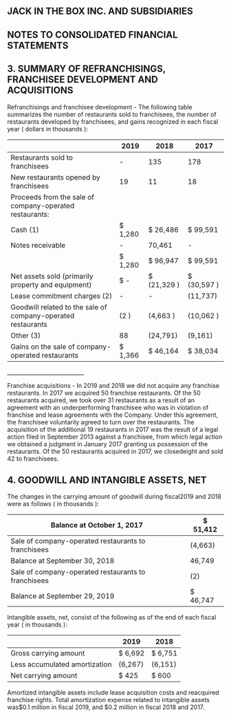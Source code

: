 ## JACK IN THE BOX INC. AND SUBSIDIARIES

## NOTES TO CONSOLIDATED FINANCIAL STATEMENTS

## 3. SUMMARY OF REFRANCHISINGS, FRANCHISEE DEVELOPMENT AND ACQUISITIONS

Refranchisings and franchisee development - The following table summarizes the number of restaurants sold to franchisees, the number of restaurants developed by franchisees, and gains recognized in each fiscal year ( dollars in thousands ):

|                                                              | 2019    | 2018        | 2017        |
|--------------------------------------------------------------|---------|-------------|-------------|
| Restaurants sold to franchisees                              | -       | 135         | 178         |
| New restaurants opened by franchisees                        | 19      | 11          | 18          |
| Proceeds from the sale of company-operated restaurants:      |         |             |             |
| Cash (1)                                                     | $ 1,280 | $ 26,486    | $ 99,591    |
| Notes receivable                                             | -       | 70,461      | -           |
|                                                              | $ 1,280 | $ 96,947    | $ 99,591    |
| Net assets sold (primarily property and equipment)           | $ -     | $ (21,329 ) | $ (30,597 ) |
| Lease commitment charges (2)                                 | -       | -           | (11,737)    |
| Goodwill related to the sale of company-operated restaurants | (2 )    | (4,663 )    | (10,062 )   |
| Other (3)                                                    | 88      | (24,791)    | (9,161)     |
| Gains on the sale of company-operated restaurants            | $ 1,366 | $ 46,164    | $ 38,034    |

\_\_\_\_\_\_\_\_\_\_\_\_\_\_\_\_\_\_\_\_\_\_\_\_\_\_\_\_

Franchise acquisitions - In 2019 and 2018 we did not acquire any franchise restaurants. In 2017 we acquired 50 franchise restaurants. Of the 50 restaurants acquired, we took over 31 restaurants as a result of an agreement with an underperforming franchisee who was in violation of franchise and lease agreements with the Company. Under this agreement, the franchisee voluntarily agreed to turn over the restaurants. The acquisition of the additional 19 restaurants in 2017 was the result of a legal action filed in September 2013 against a franchisee, from which legal action we obtained a judgment in January 2017 granting us possession of the restaurants. Of the 50 restaurants acquired in 2017, we closedeight and sold 42 to franchisees.

## 4. GOODWILL AND INTANGIBLE ASSETS, NET

The changes in the carrying amount of goodwill during fiscal2019 and 2018 were as follows ( in thousands ):

| Balance at October 1, 2017                          | $ 51,412   |
|-----------------------------------------------------|------------|
| Sale of company-operated restaurants to franchisees | (4,663)    |
| Balance at September 30, 2018                       | 46,749     |
| Sale of company-operated restaurants to franchisees | (2)        |
| Balance at September 29, 2019                       | $ 46,747   |

Intangible assets, net, consist of the following as of the end of each fiscal year ( in thousands ):

|                               | 2019    | 2018    |
|-------------------------------|---------|---------|
| Gross carrying amount         | $ 6,692 | $ 6,751 |
| Less accumulated amortization | (6,267) | (6,151) |
| Net carrying amount           | $ 425   | $ 600   |

Amortized intangible assets include lease acquisition costs and reacquired franchise rights. Total amortization expense related to intangible assets was$0.1 million in fiscal 2019, and $0.2 million in fiscal 2018 and 2017.